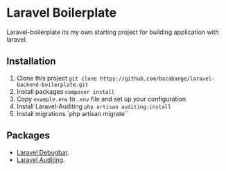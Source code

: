# Laravel Boilerplate

Laravel-boilerplate its my own starting project for building application with laravel.

## Installation

1.  Clone this project `git clone https://github.com/bacabange/laravel-backend-boilerplate.git`
2.  Install packages `composer install`
3.  Copy `example.env` to `.env` file and set up your configuration
4.  Install Laravel-Auditing `php artisan auditing:install`
5.  Install migrations `php artisan migrate``

## Packages

*   [Laravel Debugbar](https://github.com/barryvdh/laravel-debugbar).
*   [Laravel Auditing](http://laravel-auditing.com).
